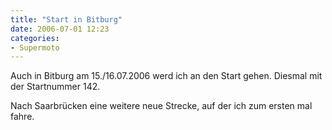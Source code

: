 ```yaml
---
title: "Start in Bitburg"
date: 2006-07-01 12:23
categories: 
- Supermoto
---
```

Auch in Bitburg am 15./16.07.2006 werd ich an den Start gehen. Diesmal mit der Startnummer 142.

Nach Saarbrücken eine weitere neue Strecke, auf der ich zum ersten mal fahre. 